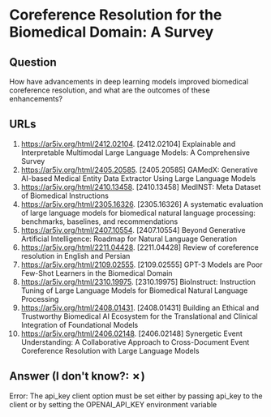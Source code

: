 # Coreference Resolution for the Biomedical Domain: A Survey

## Question

How have advancements in deep learning models improved biomedical coreference resolution, and what are the outcomes of these enhancements?

## URLs

1. https://ar5iv.org/html/2412.02104. [2412.02104] Explainable and Interpretable Multimodal Large Language Models: A Comprehensive Survey
2. https://ar5iv.org/html/2405.20585. [2405.20585] GAMedX: Generative AI-based Medical Entity Data Extractor Using Large Language Models
3. https://ar5iv.org/html/2410.13458. [2410.13458] MedINST: Meta Dataset of Biomedical Instructions
4. https://ar5iv.org/html/2305.16326. [2305.16326] A systematic evaluation of large language models for biomedical natural language processing: benchmarks, baselines, and recommendations
5. https://ar5iv.org/html/2407.10554. [2407.10554] Beyond Generative Artificial Intelligence: Roadmap for Natural Language Generation
6. https://ar5iv.org/html/2211.04428. [2211.04428] Review of coreference resolution in English and Persian
7. https://ar5iv.org/html/2109.02555. [2109.02555] GPT-3 Models are Poor Few-Shot Learners in the Biomedical Domain
8. https://ar5iv.org/html/2310.19975. [2310.19975] BioInstruct: Instruction Tuning of Large Language Models for Biomedical Natural Language Processing
9. https://ar5iv.org/html/2408.01431. [2408.01431] Building an Ethical and Trustworthy Biomedical AI Ecosystem for the Translational and Clinical Integration of Foundational Models
10. https://ar5iv.org/html/2406.02148. [2406.02148] Synergetic Event Understanding: A Collaborative Approach to Cross-Document Event Coreference Resolution with Large Language Models

## Answer (I don't know?: ✗)

Error: The api_key client option must be set either by passing api_key to the client or by setting the OPENAI_API_KEY environment variable